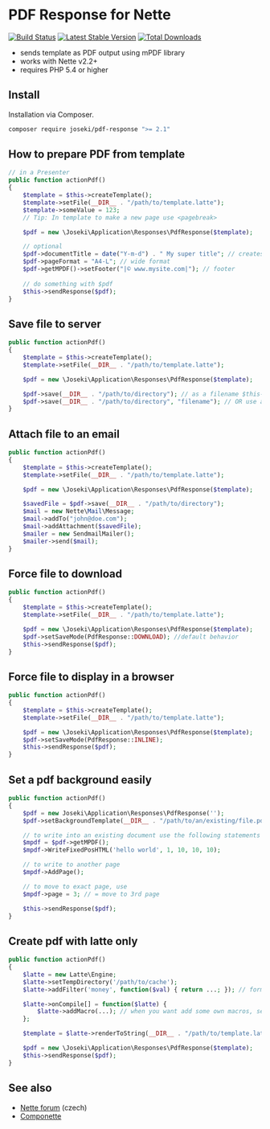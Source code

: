 PDF Response for Nette
===

[![Build Status](https://travis-ci.org/Joseki/PdfResponse.svg?branch=master)](https://travis-ci.org/Joseki/PdfResponse)
[![Latest Stable Version](https://poser.pugx.org/joseki/pdf-response/v/stable)](https://packagist.org/packages/joseki/pdf-response)
[![Total Downloads](https://poser.pugx.org/joseki/pdf-response/downloads)](https://packagist.org/packages/joseki/pdf-response)

- sends template as PDF output using mPDF library
- works with Nette v2.2+
- requires PHP 5.4 or higher

Install
---
Installation via Composer.

```sh
composer require joseki/pdf-response ">= 2.1"
```


How to prepare PDF from template
---

```php
// in a Presenter
public function actionPdf()
{
    $template = $this->createTemplate();
    $template->setFile(__DIR__ . "/path/to/template.latte");
    $template->someValue = 123;
    // Tip: In template to make a new page use <pagebreak>

    $pdf = new \Joseki\Application\Responses\PdfResponse($template);

    // optional
    $pdf->documentTitle = date("Y-m-d") . " My super title"; // creates filename 2012-06-30-my-super-title.pdf
    $pdf->pageFormat = "A4-L"; // wide format
    $pdf->getMPDF()->setFooter("|© www.mysite.com|"); // footer
    
    // do something with $pdf
    $this->sendResponse($pdf);
}
```

Save file to server
---

```php
public function actionPdf()
{
    $template = $this->createTemplate();
    $template->setFile(__DIR__ . "/path/to/template.latte");

    $pdf = new \Joseki\Application\Responses\PdfResponse($template);

    $pdf->save(__DIR__ . "/path/to/directory"); // as a filename $this->documentTitle will be used
    $pdf->save(__DIR__ . "/path/to/directory", "filename"); // OR use a custom name
}
```

Attach file to an email
---

```php
public function actionPdf()
{
    $template = $this->createTemplate();
    $template->setFile(__DIR__ . "/path/to/template.latte");

    $pdf = new \Joseki\Application\Responses\PdfResponse($template);

    $savedFile = $pdf->save(__DIR__ . "/path/to/directory");
    $mail = new Nette\Mail\Message;
    $mail->addTo("john@doe.com");
    $mail->addAttachment($savedFile);
    $mailer = new SendmailMailer();
    $mailer->send($mail);
}
```

Force file to download
---

```php
public function actionPdf()
{
    $template = $this->createTemplate();
    $template->setFile(__DIR__ . "/path/to/template.latte");

    $pdf = new \Joseki\Application\Responses\PdfResponse($template);
    $pdf->setSaveMode(PdfResponse::DOWNLOAD); //default behavior
    $this->sendResponse($pdf);
}
```

Force file to display in a browser
---

```php
public function actionPdf()
{
    $template = $this->createTemplate();
    $template->setFile(__DIR__ . "/path/to/template.latte");

    $pdf = new \Joseki\Application\Responses\PdfResponse($template);
    $pdf->setSaveMode(PdfResponse::INLINE);
    $this->sendResponse($pdf);
}
```   

Set a pdf background easily
---

```php
public function actionPdf()
{
    $pdf = new Joseki\Application\Responses\PdfResponse('');
    $pdf->setBackgroundTemplate(__DIR__ . "/path/to/an/existing/file.pdf");

    // to write into an existing document use the following statements
    $mpdf = $pdf->getMPDF();
    $mpdf->WriteFixedPosHTML('hello world', 1, 10, 10, 10);

    // to write to another page
    $mpdf->AddPage();

    // to move to exact page, use
    $mpdf->page = 3; // = move to 3rd page

    $this->sendResponse($pdf);
}
```

Create pdf with latte only
---

```php
public function actionPdf()
{
    $latte = new Latte\Engine;
    $latte->setTempDirectory('/path/to/cache');
    $latte->addFilter('money', function($val) { return ...; }); // formerly registerHelper()

    $latte->onCompile[] = function($latte) {
        $latte->addMacro(...); // when you want add some own macros, see http://goo.gl/d5A1u2
    };

    $template = $latte->renderToString(__DIR__ . "/path/to/template.latte");

    $pdf = new \Joseki\Application\Responses\PdfResponse($template);
    $this->sendResponse($pdf);
}
```

See also
---

- [Nette forum](https://forum.nette.org/cs/3726-addon-pdfresponse-pdfresponse) (czech)
- [Componette](https://componette.com/joseki/pdfresponse/)
